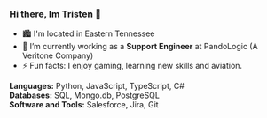 ### Hi there, Im Tristen 👋

- 🏙  I'm located in Eastern Tennessee
- 🔭 I’m currently working as a **Support Engineer** at PandoLogic (A Veritone Company)
- ⚡ Fun facts: I enjoy gaming, learning new skills and aviation.

**Languages:** Python, JavaScript, TypeScript, C# <br />
**Databases:** SQL, Mongo.db, PostgreSQL <br />
**Software and Tools:** Salesforce, Jira, Git <br />

